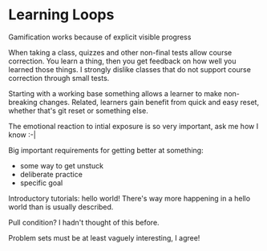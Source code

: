 # Learning Loops

Gamification works because of explicit visible progress

When taking a class, quizzes and other non-final tests allow course correction. You learn a thing, then you get feedback on how well you learned those things. I strongly dislike classes that do not support course correction through small tests.

Starting with a working base something allows a learner to make non-breaking changes. Related, learners gain benefit from quick and easy reset, whether that's git reset or something else.

The emotional reaction to intial exposure is so very important, ask me how I know :-|

Big important requirements for getting better at something:
- some way to get unstuck
- deliberate practice
- specific goal

Introductory tutorials: hello world! There's way more happening in a hello world than is usually described.

Pull condition? I hadn't thought of this before.

Problem sets must be at least vaguely interesting, I agree!
